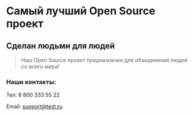 # Самый лучший Open Source проект

## Сделан людьми для людей

> Наш Open Source проект предназначен для объединения людей со всего мира!


### Наши контакты:
Тел: 8 800 333 55 22

Email: support@test.ru
